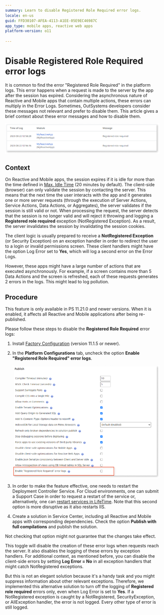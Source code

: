 ```yaml
---
summary: Learn to disable Registered Role Required error logs. 
locale: en-us
guid: FFD30107-AFEA-4113-A1EE-05E9EC46987C
app_type: mobile apps, reactive web apps
platform-version: o11

---
```


# Disable Registered Role Required error logs

It is common to find the error "Registered Role Required" in the platform logs. This error happens when a request is made to the server by the app after the session has expired. Considering the asynchronous nature of Reactive and Mobile apps that contain multiple actions, these errors can multiply in the Error Logs. Sometimes, OutSystems developers consider these messages not relevant and prefer to disable them. This article gives a brief context about these error messages and how to disable them.

![](images/disable-error-logs2-ps.png)

## Context

On Reactive and Mobile apps, the session expires if it is idle for more than the time defined in [Max. Idle Time](https://success.outsystems.com/documentation/11/managing_the_applications_lifecycle/secure_the_applications/configure_app_authentication/) (20 minutes by default). The client-side (browser) can only validate the session by contacting the server. This means that the next time the user interacts with the app and it generates one or more server requests (through the execution of Server Actions, Service Actions, Data Actions, or Aggregates), the server validates if the session is still valid or not. When processing the request, the server detects that the session is no longer valid and will reject it throwing and logging a **Registered role required** exception (NotRegistered Exception). As a result, the server invalidates the session by invalidating the session cookies.

The client logic is usually prepared to receive a **NotRegistered Exception** (or Security Exception) on an exception handler in order to redirect the user to a login or invalid permissions screen. These client handlers might have the option Log Error set to **Yes**, which will log a second error on the Error Logs.

However, these apps might have a large number of actions that are executed asynchronously. For example, if a screen contains more than 5 Data Actions and the screen is refreshed, each of these requests generates 2 errors in the logs. This might lead to log pollution.


## Procedure

<div class="info" markdown="1">

This feature is only available in PS 11.21.0 and newer versions. When it is enabled, it affects all Reactive and Mobile applications after being re-published. 

</div>

Please follow these steps to disable the **Registered Role Required** error logs:

1. Install [Factory Configuration](https://www.outsystems.com/forge/component-overview/25/factory-configuration) (version 11.1.5 or newer).

1. In the **Platform Configurations** tab, uncheck the option **Enable "Registered Role Required" error logs**.

    ![](images/disable-error-logs-ps.png)

1. In order to make the feature effective, one needs to restart the Deployment Controller Service. For Cloud environments, one can submit a Support Case in order to request a restart of the service or, alternatively, one can [restart services in LifeTime](https://success.outsystems.com/support/troubleshooting/infrastructure_management/restart_services_on_outsystems_cloud/). 
Note that this second option is more disruptive as it also restarts IIS.

1. Create a solution in Service Center, including all Reactive and Mobile apps with corresponding dependencies. Check the option **Publish with full compilations** and publish the solution. 

<div class="warning" markdown="1">
Not checking that option might not guarantee that the changes take effect. 
</div>


This toggle will disable the creation of these error logs when requests reach the server. It also disables the logging of these errors by exception handlers. For additional context, as mentioned before, you can disable the client-side errors by setting **Log Error = No** in all exception handlers that might catch NotRegistered exceptions. 

But this is not an elegant solution because it's a handy task and you might suppress information about other relevant exceptions. Therefore, we implemented this alternative solution to turn off the logging of **Registered role required** errors only, even when Log Error is set to **Yes**. If a NotRegistered exception is caught by a NotRegistered, SecurityException, or AllException handler, the error is not logged. Every other type of error is still logged.
